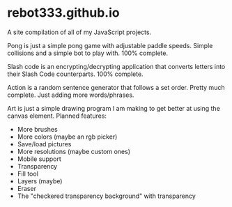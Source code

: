 # rebot333.github.io
A site compilation of all of my JavaScript projects.



Pong is just a simple pong game with adjustable paddle speeds. Simple collisions and a simple bot to play with.
100% complete.



Slash code is an encrypting/decrypting application that converts letters into their Slash Code counterparts.
100% complete.



Action is a random sentence generator that follows a set order.
Pretty much complete. Just adding more words/phrases.



Art is just a simple drawing program I am making to get better at using the canvas element.
Planned features:
   + More brushes
   + More colors (maybe an rgb picker)
   + Save/load pictures
   + More resolutions (maybe custom ones)
   + Mobile support
   + Transparency
   + Fill tool
   + Layers (maybe)
   + Eraser
   + The "checkered transparency background" with transparency
